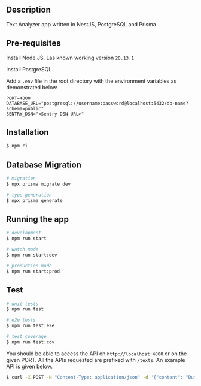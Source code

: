 ## Description

Text Analyzer app written in NestJS, PostgreSQL and Prisma

## Pre-requisites

Install Node JS. Las known working version `20.13.1`

Install PostgreSQL

Add a `.env` file in the root directory with the environment variables as demonstrated below.

```env
PORT=4000
DATABASE_URL="postgresql://username:password@localhost:5432/db-name?schema=public"
SENTRY_DSN="<Sentry DSN URL>"
```

## Installation

```bash
$ npm ci
```

## Database Migration

```bash
# migration
$ npx prisma migrate dev

# type generation
$ npx prisma generate
```

## Running the app

```bash
# development
$ npm run start

# watch mode
$ npm run start:dev

# production mode
$ npm run start:prod
```

## Test

```bash
# unit tests
$ npm run test

# e2e tests
$ npm run test:e2e

# test coverage
$ npm run test:cov
```

You should be able to access the API on `http://localhost:4000` or on the given PORT. All the APIs requested are prefixed with `/texts`. An example API is given below.

```bash
$ curl -X POST -H "Content-Type: application/json" -d '{"content": "Dummy Text"}' http://localhost:4000/texts
```

